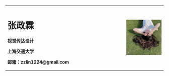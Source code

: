 
<table border="0">
  <tr>
    <td width="75%">
      <h1>张政霖</h1>
      <p><b>视觉传达设计</b></p>
      <p><b>上海交通大学</b></p>
      <p><b>邮箱：zzlin1224@gmail.com</b></p>
      </td>
    <td width="25%">
      <img src="/zhengjianzhoa.jpg"width="100%">
   </td>
    </tr>
  </table>
